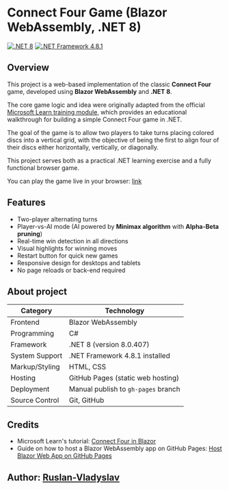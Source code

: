 # Connect Four Game (Blazor WebAssembly, .NET 8)

[![.NET 8](https://img.shields.io/badge/.NET-8.0-blueviolet?logo=dotnet&logoColor=white)](https://dotnet.microsoft.com/)
[![.NET Framework 4.8.1](https://img.shields.io/badge/.NET_Framework-4.8.1-blue?logo=windows&logoColor=white)](https://learn.microsoft.com/en-us/dotnet/framework/)

## Overview

This project is a web-based implementation of the classic **Connect Four** game, developed using **Blazor WebAssembly** and **.NET 8**.

The core game logic and idea were originally adapted from the official [Microsoft Learn training module](https://learn.microsoft.com/en-us/training/modules/dotnet-connect-four/), which provides an educational walkthrough for building a simple Connect Four game in .NET.

The goal of the game is to allow two players to take turns placing colored discs into a vertical grid, with the objective of being the first to align four of their discs either horizontally, vertically, or diagonally.

This project serves both as a practical .NET learning exercise and a fully functional browser game.

You can play the game live in your browser: [link](https://ruslan-vladyslav.github.io/ConnectFour-Blazor/)


## Features

-  Two-player alternating turns
-  Player-vs-AI mode (AI powered by **Minimax algorithm** with **Alpha-Beta pruning**)
-  Real-time win detection in all directions
-  Visual highlights for winning moves
-  Restart button for quick new games
-  Responsive design for desktops and tablets
-  No page reloads or back-end required


## About project

| Category       | Technology                             |
|----------------|----------------------------------------|
| Frontend       | Blazor WebAssembly                     |
| Programming    | C#                                     |
| Framework      | .NET 8 (version 8.0.407)               |
| System Support | .NET Framework 4.8.1 installed         |
| Markup/Styling | HTML, CSS                              |
| Hosting        | GitHub Pages (static web hosting)      |
| Deployment     | Manual publish to `gh-pages` branch    |
| Source Control | Git, GitHub                            |



## Credits

- Microsoft Learn's tutorial: [Connect Four in Blazor](https://learn.microsoft.com/en-us/training/modules/dotnet-connect-four/)
- Guide on how to host a Blazor WebAssembly app on GitHub Pages: [Host Blazor Web App on GitHub Pages](https://www.c-sharpcorner.com/article/publish-a-blazor-app-on-github-pages-for-free/)



## Author: [Ruslan-Vladyslav](https://github.com/Ruslan-Vladyslav)

